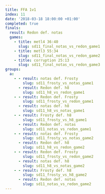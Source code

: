 ```yaml
---
title: FFA 1v1
index: 11
date: '2018-03-18 18:00:00 +01:00'
completed: true
finals:
  result: Redon def. notas
  games:
    - title: metl4 36:40
      slug: sd11_final_notas_vs_redon_game1
    - title: metl3 55:34
      slug: sd11_final_notas_vs_redon_game2
    - title: corruption 25:13
      slug: sd11_final_notas_vs_redon_game3
groups:
  a:
    - - result: notas def. Frosty
        slug: sd11_frosty_vs_notas_game1
      - result: Redon def. h8
        slug: sd11_h8_vs_redon_game1
    - - result: Redon def. Frosty
        slug: sd11_frosty_vs_redon_game1
      - result: notas def. h8
        slug: sd11_h8_vs_notas_game1
    - - result: Frosty def. h8
        slug: sd11_frosty_vs_h8_game1
      - result: Redon def. notas
        slug: sd11_notas_vs_redon_game1
    - - result: notas def. Frosty
        slug: sd11_frosty_vs_notas_game2
      - result: Redon def. h8
        slug: sd11_h8_vs_redon_game2
    - - result: Redon def. Frosty
        slug: sd11_frosty_vs_redon_game2
      - result: notas def. h8
        slug: sd11_h8_vs_notas_game2
    - - result: Frosty def. h8
        slug: sd11_frosty_vs_h8_game2
      - result: Redon def. notas
        slug: sd11_notas_vs_redon_game2
---
```

